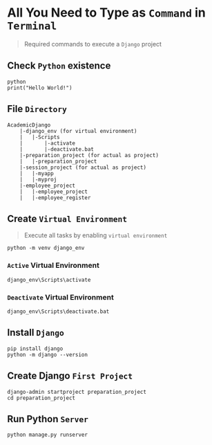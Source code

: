# All You Need to Type as `Command` in `Terminal`

> Required commands to execute a `Django` project

## Check `Python` existence

```
python
print("Hello World!")
```

## File `Directory`

```
AcademicDjango
    |-django_env (for virtual environment)
    |   |-Scripts
    |       |-activate
    |       |-deactivate.bat
    |-preparation_project (for actual as project)
    |   |-preparation_project
    |-session_project (for actual as project)
    |   |-myapp
    |   |-myproj
    |-employee_project
    |   |-employee_project
    |   |-employee_register
```

## Create `Virtual Environment`

> Execute all tasks by enabling `virtual environment`

```
python -m venv django_env
```

### `Active` Virtual Environment

```
django_env\Scripts\activate
```

### `Deactivate` Virtual Environment

```
django_env\Scripts\deactivate.bat
```

## Install `Django`

```
pip install django
python -m django --version
```

## Create Django `First Project`

```
django-admin startproject preparation_project
cd preparation_project
```

## Run Python `Server`

```
python manage.py runserver
```
